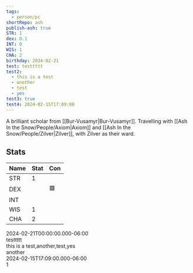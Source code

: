 ```yaml
---  
tags:  
  - person/pc  
shortRepo: ash  
publish-ash: true  
STR: 1  
dex: 0.1  
INT: 0  
WIS: 1  
CHA: 2  
birthday: 2024-02-21  
test: testtttt  
test2:  
  - this is a test  
  - another  
  - test  
  - yes  
test3: true  
test4: 2024-02-15T17:09:00  
---  
```

A brilliant scholar from [[Bur-Vusamyr|Bur-Vusamyr]]. Travelling with [[Ash In the Snow/People/Axiom|Axiom]] and [[Ash In the Snow/People/Zilver|Zilver]], with Zilver as their ward.  
  
## Stats  
  
| Name | Stat                                                  | Con                                           |  
| ---- | ----------------------------------------------------- | --------------------------------------------- |  
| STR  | 1 |   |  
| DEX  |  | 🟥   |  
| INT  |  |     |  
| WIS  | 1                        |     |  
| CHA  | 2                        |     |  
  
2024-02-21T00:00:00.000-06:00  
testtttt  
this is a test,another,test,yes  
another  
2024-02-15T17:09:00.000-06:00  
1  
 